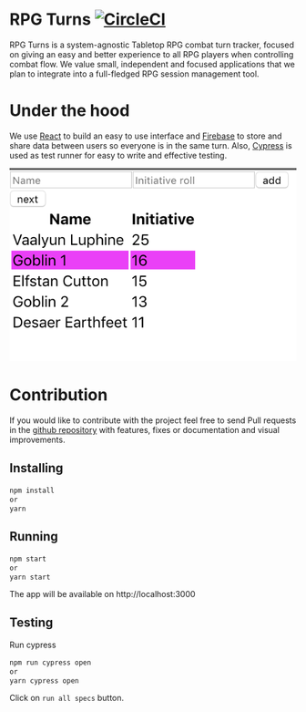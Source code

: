 # RPG Turns [![CircleCI](https://circleci.com/gh/hack-and-slash/rpg-turns.svg?style=svg)](https://circleci.com/gh/hack-and-slash/rpg-turns)

RPG Turns is a system-agnostic Tabletop RPG combat turn tracker, focused on giving an easy and better experience to all RPG players when controlling combat flow. We value small, independent and focused applications that we plan to integrate into a full-fledged RPG session management tool.

# Under the hood

We use [React](https://reactjs.org) to build an easy to use interface and [Firebase](https://firebase.google.com/) to store and share data between users so everyone is in the same turn.
Also, [Cypress](https://www.cypress.io/) is used as test runner for easy to write and effective testing.

![screenshot](assets/screenshot.png)

# Contribution

If you would like to contribute with the project feel free to send Pull requests in the [github repository](https://github.com/hack-and-slash/rpg-turn) with features, fixes or documentation and visual improvements.

## Installing

```
npm install
or
yarn
```

## Running

```
npm start
or
yarn start
```

The app will be available on http://localhost:3000

## Testing

Run cypress
```
npm run cypress open
or
yarn cypress open
```
Click on `run all specs` button.

